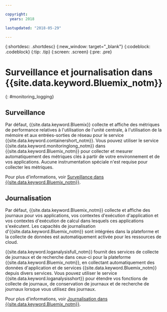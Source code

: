 ```yaml
---

copyright:
  years: 2018

lastupdated: "2018-05-29"

---
```


{:shortdesc: .shortdesc}
{:new_window: target="_blank"}
{:codeblock: .codeblock}
{:tip: .tip}
{:screen: .screen}
{:pre: .pre}

# Surveillance et journalisation dans {{site.data.keyword.Bluemix_notm}}
{: #monitoring_logging}

## Surveillance
Par défaut, {{site.data.keyword.Bluemix}} collecte et affiche des métriques de performance relatives à l'utilisation de l'unité centrale, à l'utilisation de la mémoire et aux entrées-sorties de réseau pour le service {{site.data.keyword.containershort_notm}}. Vous pouvez utiliser le service {{site.data.keyword.monitoringlong_notm}} dans {{site.data.keyword.Bluemix_notm}} pour collecter et mesurer automatiquement des métriques clés à partir de votre environnement et de vos applications. Aucune instrumentation spéciale n'est requise pour collecter les métriques.

Pour plus d'informations, voir [Surveillance dans {{site.data.keyword.Bluemix_notm}}](/docs/services/cloud-monitoring/monitoring_ov.html#monitoring_ov).

## Journalisation
Par défaut, {{site.data.keyword.Bluemix_notm}} collecte et affiche des journaux pour vos applications, vos contextes d'exécution d'application et vos contextes d'exécution de calcul dans lesquels ces applications s'exécutent. Les capacités de journalisation d'{{site.data.keyword.Bluemix_notm}} sont intégrées dans la plateforme et la collecte de données est automatiquement activée pour les ressources de cloud. 

{{site.data.keyword.loganalysisfull_notm}} fournit des services de collecte de journaux et de recherche dans ceux-ci pour la plateforme {{site.data.keyword.Bluemix_notm}}, en collectant automatiquement des données d'application et de services {{site.data.keyword.Bluemix_notm}} depuis divers services. Vous pouvez utiliser le service {{site.data.keyword.loganalysisshort}} pour étendre vos fonctions de collecte de journaux, de conservation de journaux et de recherche de journaux lorsque vous utilisez des journaux.

Pour plus d'informations, voir [Journalisation dans {{site.data.keyword.Bluemix_notm}}](/docs/services/CloudLogAnalysis/log_analysis_ov.html#log_analysis_ov).
